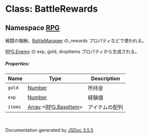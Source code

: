 # Class: BattleRewards

## Namespace [RPG](RPG.md)

戦闘の報酬。[BattleManager](BattleManager.md) の_rewards プロパティなどで使われる。

[RPG.Enemy](RPG.Enemy.md) の exp, gold, dropItems プロパティから生成される。


##### Properties:

| Name | Type | Description |
| --- | --- | --- |
| `gold` | [Number](Number.md) | 所持金 |
| `exp` | [Number](Number.md) | 経験値 |
| `items` | [Array](Array.md).<[RPG.BaseItem](RPG.BaseItem.md)> | アイテムの配列 |

 <br>

  Documentation generated by [JSDoc 3.5.5](https://github.com/jsdoc3/jsdoc)
